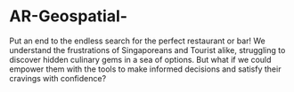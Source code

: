 # AR-Geospatial-
Put an end to the endless search for the perfect restaurant or bar!   We understand the frustrations of Singaporeans and Tourist alike, struggling to discover hidden culinary gems in a sea of options.   But what if we could empower them with the tools to make informed decisions and satisfy their cravings with confidence?   
